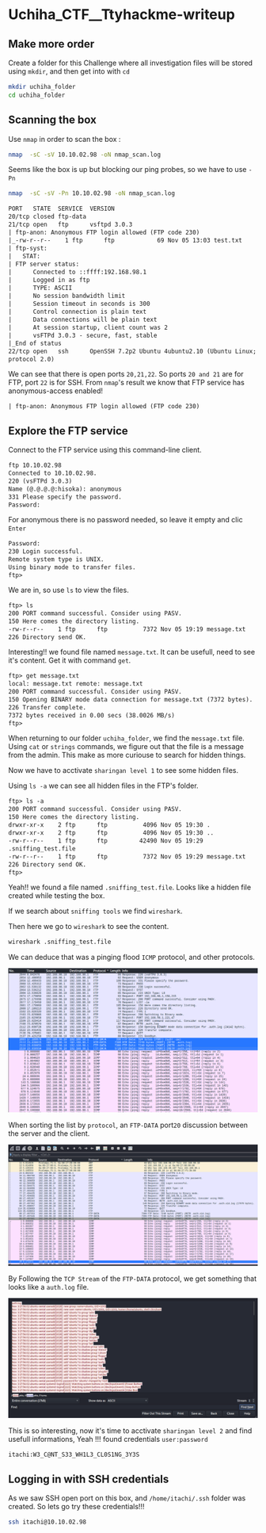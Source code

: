 # Uchiha_CTF__Ttyhackme-writeup



## Make more order

Create a folder for this Challenge where all investigation files will be stored using `mkdir`, and then get into with `cd`

```bash
mkdir uchiha_folder
cd uchiha_folder
```
## Scanning the box 


Use `nmap` in order to scan the box :
 
```bash
nmap  -sC -sV 10.10.02.98 -oN nmap_scan.log

```
Seems like the box is up but blocking our ping probes,
so we have to use `-Pn`

```bash
nmap  -sC -sV -Pn 10.10.02.98 -oN nmap_scan.log
```

```
PORT   STATE  SERVICE  VERSION
20/tcp closed ftp-data
21/tcp open   ftp      vsftpd 3.0.3
| ftp-anon: Anonymous FTP login allowed (FTP code 230)
|_-rw-r--r--    1 ftp      ftp            69 Nov 05 13:03 test.txt
| ftp-syst: 
|   STAT: 
| FTP server status:
|      Connected to ::ffff:192.168.98.1
|      Logged in as ftp
|      TYPE: ASCII
|      No session bandwidth limit
|      Session timeout in seconds is 300
|      Control connection is plain text
|      Data connections will be plain text
|      At session startup, client count was 2
|      vsFTPd 3.0.3 - secure, fast, stable
|_End of status
22/tcp open   ssh      OpenSSH 7.2p2 Ubuntu 4ubuntu2.10 (Ubuntu Linux; protocol 2.0)
```

We can see that there is open ports `20,21,22`.
So ports `20 and 21` are for FTP, port `22` is for SSH. From `nmap`'s result we know that FTP service has anonymous-access enabled!
```
| ftp-anon: Anonymous FTP login allowed (FTP code 230)
```
## Explore the FTP service

Connect to the FTP service using this command-line client.

```
ftp 10.10.02.98
Connected to 10.10.02.98.
220 (vsFTPd 3.0.3)
Name (@.@.@.@:hisoka): anonymous
331 Please specify the password.
Password:
```



For anonymous  there is no password needed, so leave it empty and clic `Enter`

```
Password:
230 Login successful.
Remote system type is UNIX.
Using binary mode to transfer files.
ftp> 
```



We are in, so use `ls` to view the files.

```
ftp> ls
200 PORT command successful. Consider using PASV.
150 Here comes the directory listing.
-rw-r--r--    1 ftp      ftp          7372 Nov 05 19:19 message.txt
226 Directory send OK.

```

Interesting!! we found file named `message.txt`. It can be usefull, need to see it's content.
Get it with command `get`.

```
ftp> get message.txt
local: message.txt remote: message.txt
200 PORT command successful. Consider using PASV.
150 Opening BINARY mode data connection for message.txt (7372 bytes).
226 Transfer complete.
7372 bytes received in 0.00 secs (38.0026 MB/s)
ftp> 
```  

When returning to our folder `uchiha_folder`, we find the `message.txt` file. 
Using `cat` or `strings`  commands, we figure out that the file is a message from the admin.
This make as more curiouse to search for hidden things.


Now we have to acctivate `sharingan level 1` to see some hidden files.

Using `ls -a`  we can see all hidden files in the FTP's folder.

```
ftp> ls -a
200 PORT command successful. Consider using PASV.
150 Here comes the directory listing.
drwxr-xr-x    2 ftp      ftp          4096 Nov 05 19:30 .
drwxr-xr-x    2 ftp      ftp          4096 Nov 05 19:30 ..
-rw-r--r--    1 ftp      ftp         42490 Nov 05 19:29 .sniffing_test.file
-rw-r--r--    1 ftp      ftp          7372 Nov 05 19:29 message.txt
226 Directory send OK.
ftp> 

```

Yeah!! we found a file named `.sniffing_test.file`. Looks like a hidden file created while testing the box.

If we search about `sniffing tools` we find `wireshark`.   

Then here we go to `wireshark` to see the content.

```bash
wireshark .sniffing_test.file
```

We can deduce that was a pinging flood `ICMP` protocol, and other protocols.

 ![img/pcap_file_content.png](img/pcap_file_content.png)



When sorting the list by `protocol`, an `FTP-DATA` port`20` discussion between the server and the client. 

 ![img/ftp_data_protocol.png](img/ftp_data_protocol.png)


By Following the `TCP Stream` of the `FTP-DATA` protocol, we get something that looks like a `auth.log` file.

 ![img/auth_log.png](img/auth_log.png)


This is so interesting, now it's time to acctivate `sharingan level 2` and find usefull informations,
Yeah !!! found credentials `user:password`

```
itachi:W3_C@NT_S33_WH1L3_CL0S1NG_3Y3S

```



## Logging in with SSH credentials

As we saw SSH open port on this box, and `/home/itachi/.ssh` folder was created. So lets go try these credentials!!!

```bash
ssh itachi@10.10.02.98

```








